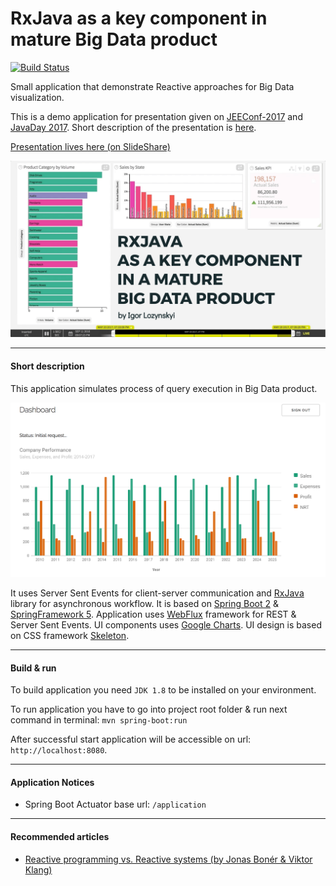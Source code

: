 # RxJava as a key component in mature Big Data product

[![Build Status](https://travis-ci.org/aigor/rx-presentation-2017.svg?branch=master)](https://travis-ci.org/aigor/rx-presentation-2017)

Small application that demonstrate Reactive approaches for Big Data visualization.

This is a demo application for presentation given on [JEEConf-2017](http://jeeconf.com/program/rxjava-as-key-component-in-a-mature-big-data-product/) and [JavaDay 2017](http://javaday.org.ua). Short description of the presentation is [here](http://javaday.org.ua/igor-lozynskyi-rxjava-as-a-key-component-in-a-mature-big-data-product/).


[Presentation lives here (on SlideShare)](https://www.slideshare.net/secret/4NFC0dun3dJ4Zn)

[![Slides](docs/images/presentation-title.png "Slides")](https://www.slideshare.net/secret/4NFC0dun3dJ4Zn)

---

#### Short description

This application simulates process of query execution in Big Data product.

![Application snapshot](docs/images/application-snapshot.png "Application snapshot")

It uses Server Sent Events for client-server communication and [RxJava](https://github.com/ReactiveX/RxJava/tree/1.x) library for asynchronous workflow.
It is based on [Spring Boot 2](https://github.com/spring-projects/spring-boot/wiki/Spring-Boot-2.0-Release-Notes) & [SpringFramework 5](https://spring.io/blog/2016/09/22/new-in-spring-5-functional-web-framework). 
Application uses [WebFlux](https://spring.io/blog/2017/02/23/spring-framework-5-0-m5-update) framework for REST & Server Sent Events. UI components uses [Google Charts](https://developers.google.com/chart/). 
UI design is based on CSS framework [Skeleton](http://getskeleton.com/).

---

#### Build & run 

To build application you need ```JDK 1.8``` to be installed on your environment.

To run application you have to go into project root folder & run next command in terminal:
```mvn spring-boot:run```

After successful start application will be accessible on url: ```http://localhost:8080```.

---

#### Application Notices

- Spring Boot Actuator base url: ```/application```

---

#### Recommended articles

- [Reactive programming vs. Reactive systems (by Jonas Bonér & Viktor Klang)](https://www.oreilly.com/ideas/reactive-programming-vs-reactive-systems)
